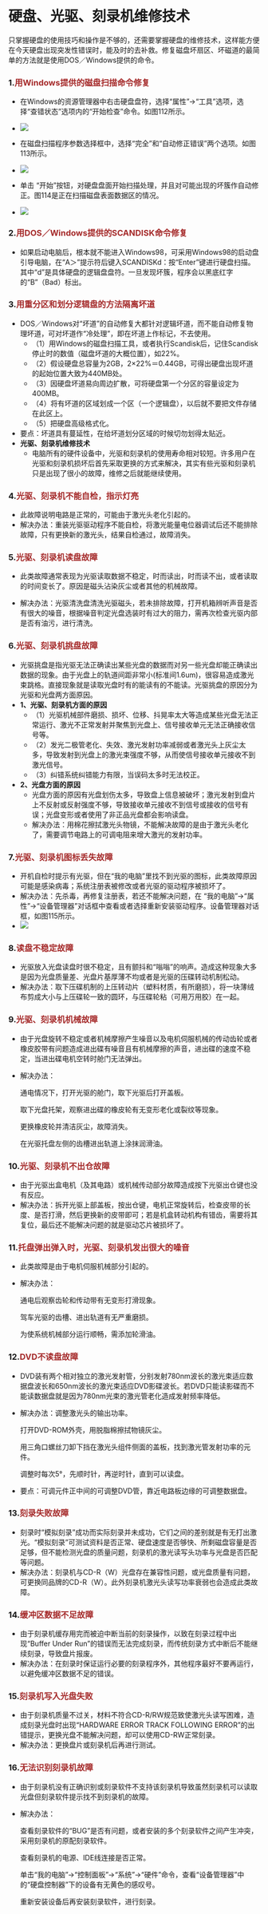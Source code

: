 # 硬盘、光驱、刻录机维修技术

<!-- toc -->

只掌握硬盘的使用技巧和操作是不够的，还需要掌握硬盘的维修技术，这样能方便在今天硬盘出现突发性错误时，能及时的去补救。修复磁盘坏扇区、坏磁道的最简单的方法就是使用DOS／Windows提供的命令。



### 1.<font color=brown>用Windows提供的磁盘扫描命令修复</font>

-  在Windows的资源管理器中右击硬盘盘符，选择“属性”→“工具”选项，选择“查错状态”选项内的“开始检查”命令。如图112所示。

  - ![](https://gitee.com/cgqlovesly/PictureWarehouse/raw/master/Python/%20%E7%AC%AC%E4%B8%80%E7%AB%A0:%E7%A1%AC%E4%BB%B6/112.png)

-  在磁盘扫描程序参数选择框中，选择“完全”和“自动修正错误”两个选项。如图113所示。

  - ![](https://gitee.com/cgqlovesly/PictureWarehouse/raw/master/Python/%20%E7%AC%AC%E4%B8%80%E7%AB%A0:%E7%A1%AC%E4%BB%B6/113.png)

-  单击 “开始”按钮，对硬盘盘面开始扫描处理，并且对可能出现的坏簇作自动修正。图114是正在扫描磁盘表面数据区的情况。

  - ![](https://gitee.com/cgqlovesly/PictureWarehouse/raw/master/Python/%20%E7%AC%AC%E4%B8%80%E7%AB%A0:%E7%A1%AC%E4%BB%B6/114.png)

  

### 2.<font color=brown>用DOS／Windows提供的SCANDISK命令修复</font>

- 如果启动电脑后，根本就不能进入Windows98，可采用Windows98的启动盘引导电脑，在“A＞”提示符后键入SCANDISKd：按“Enter”键进行硬盘扫描。其中“d”是具体硬盘的逻辑盘盘符。一旦发现坏簇，程序会以黑底红字的“B”（Bad）标出。



### 3.<font color=brown>用重分区和划分逻辑盘的方法隔离坏道</font>

- DOS／Windows对“坏道”的自动修复大都针对逻辑坏道，而不能自动修复物理坏道，可对坏道作“冷处理”，即在坏道上作标记，不去使用。
  - （1）用Windows的磁盘扫描工具，或者执行Scandisk后，记住Scandisk停止时的数值（磁盘坏道的大概位置），如22%。
  - （2）假设硬盘总容量为2GB，2×22%＝0.44GB，可得出硬盘出现坏道的起始位置大致为440MB处。
  - （3）因硬盘坏道易向周边扩散，可将硬盘第一个分区的容量设定为400MB。
  - （4）将有坏道的区域划成一个区（一个逻辑盘），以后就不要把文件存储在此区上。
  - （5）把硬盘高级格式化。
- 要点：坏道具有蔓延性，在给坏道划分区域的时候切勿划得太贴近。
- **光驱、刻录机维修技术**
  - 电脑所有的硬件设备中，光驱和刻录机的使用寿命相对较短。许多用户在光驱和刻录机损坏后首先采取更换的方式来解决，其实有些光驱和刻录机只是出现了很小的故障，维修之后就能继续使用。



### 4.<font color=brown>光驱、刻录机不能自检，指示灯亮</font>

- 此故障说明电路是正常的，可能由于激光头老化引起的。
- 解决办法：重装光驱驱动程序不能自检，将激光能量电位器调试后还不能排除故障，只有更换新的激光头，结果自检通过，故障消失。



### 5.<font color=brown>光驱、刻录机读盘故障</font>

- 此类故障通常表现为光驱读取数据不稳定，时而读出，时而读不出，或者读取的时间变长了。原因是磁头沾染灰尘或者其他的机械故障。

- 解决办法：光驱清洗盘清洗光驱磁头，若未排除故障，打开机箱辨听声音是否有很大的噪音，根据噪音判定光盘选装时有过大的阻力，需再次检查光驱内部是否有油污，进行清洗。

  

### 6.<font color=brown>光驱、刻录机挑盘故障</font>

- 光驱挑盘是指光驱无法正确读出某些光盘的数据而对另一些光盘却能正确读出数据的现象。由于光盘上的轨道间距非常小(标准间1.6um)，很容易造成激光束跳格。直接现象就是读取光盘时有的能读有的不能读。光驱挑盘的原因分为光驱和光盘两方面原因。
- **1、光驱、刻录机方面的原因**
  - （1）光驱机械部件磨损、损坏、位移、抖晃率太大等造成某些光盘无法正常运行、激光不正常发射并聚焦到光盘上、信号接收单元无法正确接收信号等。
  - （2）发光二极管老化、失效、激光发射功率减弱或者激光头上灰尘太多，导致发射到光盘上的激光束强度不够，从而使信号接收单元接收不到激光信号。
  - （3）纠错系统纠错能力有限，当误码太多时无法校正。
- **2、光盘方面的原因**
  - 光盘方面的原因有光盘划伤太多，导致盘上信息被破坏；激光发射到盘片上不反射或反射强度不够，导致接收单元接收不到信号或接收的信号有误；光盘变形或者使用了非正品光盘都会影响读盘。
  - 解决办法：用棉花擦拭激光头物镜，不能解决故障的是由于激光头老化了，需要调节电路上的可调电阻来增大激光的发射功率。



### 7.<font color=brown>光驱、刻录机图标丢失故障</font>

- 开机自检时提示有光驱，但在“我的电脑”里找不到光驱的图标，此类故障原因可能是感染病毒；系统注册表被修改或者光驱的驱动程序被损坏了。
- 解决办法：先杀毒，再修复注册表，若还不能解决问题，在 “我的电脑”→“属性”→“设备管理器”对话框中查看或者选择重新安装驱动程序。设备管理器对话框，如图115所示。
- ![](https://gitee.com/cgqlovesly/PictureWarehouse/raw/master/Python/%20%E7%AC%AC%E4%B8%80%E7%AB%A0:%E7%A1%AC%E4%BB%B6/115.png)



### 8.<font color=brown>读盘不稳定故障</font>

- 光驱放入光盘读盘时很不稳定，且有颤抖和“嗡嗡”的响声。造成这种现象大多是因为光盘质量差、光盘片基厚薄不均或者是光驱的压碟转动机制松动。
- 解决办法：取下压碟机制的上压转动片（塑料材质，有所磨损），将一块薄绒布剪成大小与上压碟轮一致的圆环，与压碟轮粘（可用万用胶）在一起。



### 9.<font color=brown>光驱、刻录机机械故障</font>

- 由于光盘旋转不稳定或者机械摩擦产生噪音以及电机伺服机械的传动齿轮或者橡皮胶带有问题造成进出碟有噪音且有机械摩擦的声音，进出碟的速度不稳定，当进出碟电机空转时舱门无法弹出。

- 解决办法：

   通电情况下，打开光驱的舱门，取下光驱后打开盖板。

   取下光盘托架，观察进出碟的橡皮轮有无变形老化或裂纹等现象。

   更换橡皮轮并清洁灰尘，故障消失。

   在光驱托盘左侧的齿槽进出轨道上涂抹润滑油。

  

### 10.<font color=brown>光驱、刻录机不出仓故障</font>

- 由于光驱出盒电机（及其电路）或机械传动部分故障造成按下光驱出仓键也没有反应。
- 解决办法：拆开光驱上部盖板，按出仓键，电机正常旋转后，检查皮带的长度、是否打滑，然后更换新的皮带即可；若是机盒转动机构有错齿，需要将其复位，最后还不能解决问题的就是驱动芯片被损坏了。



### 11.<font color=brown>托盘弹出弹入时，光驱、刻录机发出很大的噪音</font>

- 此类故障是由于电机伺服机械部分引起的。

- 解决办法：

   通电后观察齿轮和传动带有无变形打滑现象。

   驾车光驱的齿槽、进出轨道有无严重磨损。

   为使系统机械部分运行顺畅，需添加轮滑油。

  

### 12.<font color=brown>DVD不读盘故障</font>

- DVD装有两个相对独立的激光发射管，分别发射780nm波长的激光束适应数据盘波长和650nm波长的激光束适应DVD影碟波长。若DVD只能读影碟而不能读数据盘就是因为780nm光束的激光管老化造成发射频率降低。

- 解决办法：调整激光头的输出功率。

   打开DVD-ROM外壳，用脱脂棉擦拭物镜灰尘。

   用三角口螺丝刀卸下挡在激光头组件侧面的盖板，找到激光管发射功率的元件。

   调整时每次5°，先顺时针，再逆时针，直到可以读盘。

- 要点：可调元件正中间的可调整DVD管，靠近电路板边缘的可调整数据盘。



### 13.<font color=brown>刻录失败故障</font>

- 刻录时“模拟刻录”成功而实际刻录并未成功，它们之间的差别就是有无打出激光。“模拟刻录”可测试资料是否正常、硬盘速度是否够快、所剩磁盘容量是否足够，但不能检测光盘的质量问题，刻录机的激光读写头功率与光盘是否匹配等问题。
- 解决办法：刻录机与CD-R（W）光盘存在兼容性问题，或光盘质量有问题，可更换同品牌的CD-R（W）。此外刻录机激光头读写功率衰弱也会造成此类故障。



### 14.<font color=brown>缓冲区数据不足故障</font>

- 由于刻录机缓存用完而被迫中断当前的刻录操作，以致在刻录过程中出现“Buffer Under Run”的错误而无法完成刻录，而传统刻录方式中断后不能继续刻录，导致盘片报废。
- 解决办法：在刻录时保证运行必要的刻录程序外，其他程序最好不要再运行，以避免缓冲区数据不足的错误。



### 15.<font color=brown>刻录机写入光盘失败</font>

- 由于刻录机质量不过关，材料不符合CD-R/RW规范致使激光头读写困难，造成刻录光盘时出现“HARDWARE ERROR TRACK FOLLOWING ERROR”的出错提示，更换光盘不能解决问题，却可以使用CD-RW正常刻录。
- 解决办法：更换盘片或刻录机后再进行测试。



### 16.<font color=brown>无法识别刻录机故障</font>

- 由于刻录机没有正确识别或刻录软件不支持该刻录机导致虽然刻录机可以读取光盘但刻录软件提示找不到刻录机的故障。

- 解决办法：

   查看刻录软件的“BUG”是否有问题，或者安装的多个刻录软件之间产生冲突，采用刻录机的原配刻录软件。

   查看刻录机的电源、IDE线连接是否正常。

   单击“我的电脑”→“控制面板”→“系统”→“硬件”命令，查看“设备管理器”中的“硬盘控制器”下的设备有无黄色的感叹号。

   重新安装设备后再安装刻录软件，进行刻录。